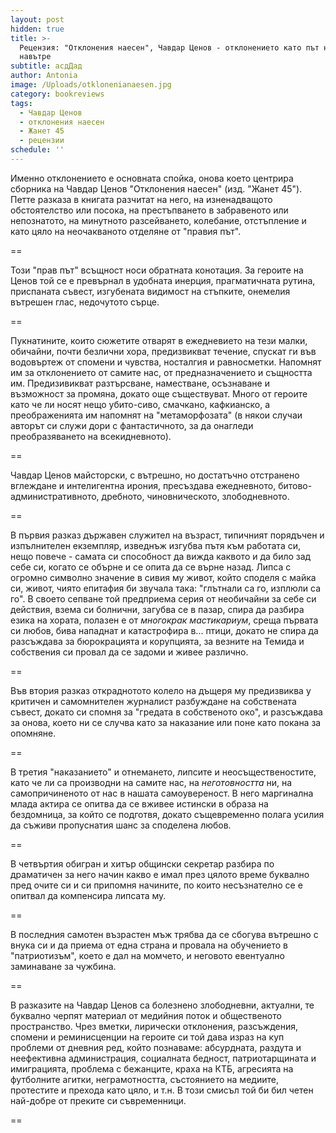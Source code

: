 ```yaml
---
layout: post
hidden: true
title: >-
  Рецензия: "Отклонения наесен", Чавдар Ценов - отклонението като път направо и
  навътре
subtitle: асдДад
author: Antonia
image: /Uploads/otklonenianaesen.jpg
category: bookreviews
tags:
  - Чавдар Ценов
  - отклонения наесен
  - Жанет 45
  - рецензии
schedule: ''
---
```

Именно отклонението е основната спойка, онова което центрира сборника на Чавдар Ценов "Отклонения наесен" (изд. "Жанет 45"). Петте разказа в книгата разчитат на него, на изненадващото обстоятелство или посока, на престъпването в забравеното или непознатото, на минутното разсейването, колебание, отстъпление и като цяло на неочакваното отделяне от "правия път". 

\==

Този "прав път" всъщност носи обратната конотация. За героите на Ценов той се е превърнал в удобната инерция, прагматичната рутина, приспаната съвест, изгубената видимост на стъпките, онемелия вътрешен глас, недочутото сърце. 

\==

Пукнатините, които сюжетите отварят в ежедневието на тези малки, обичайни, почти безлични хора, предизвикват течение, спускат ги във водовъртеж от спомени и чувства, носталгия и равносметки. Напомнят им за отклонението от самите нас, от предназначението и същността им. Предизивикват разтърсване, наместване, осъзнаване и възможност за промяна, докато още съществуват. Много от героите като че ли носят нещо убито-сиво, смачкано, кафкианско, а преображенията им напомнят на "метаморфозата" (в някои случаи авторът си служи дори с фантастичното, за да онагледи преобразяването на всекидневното). 

\==

Чавдар Ценов майсторски, с вътрешно, но достатъчно отстранено вглеждане и интелигентна ирония, пресъздава ежедневното, битово-административното, дребното, чиновническото, злободневното. 

\==

В първия разказ държавен служител на възраст, типичният порядъчен и изпълнителен екземпляр, изведнъж изгубва пътя към работата си, нещо повече - самата си способност да вижда каквото и да било зад себе си, когато се обърне и се опита да се върне назад. Липса с огромно символно значение в сивия му живот, който споделя с майка си, живот, чиято епитафия би звучала така: "глътнали са го, изплюли са го". В своето сепване той предприема серия от необичайни за себе си действия, взема си болнични, загубва се в пазар, спира да разбира езика на хората, полазен е от _многокрак мастикариум_, среща първата си любов, бива нападнат и катастрофира в... птици, докато не спира да разсъждава за бюрокрацията и корупцията, за везните на Темида и собствения си провал да се задоми и живее различно. 

\==

Във втория разказ откраднотото колело на дъщеря му предизвиква у критичен и самомнителен журналист разбуждане на собствената съвест, докато си спомня за "гредата в собственото око", и разсъждава за онова, което ни се случва като за наказание или поне като покана за опомняне. 

\==

В третия "наказанието" и отнемането, липсите и неосъщественостите, като че ли са производни на самите нас, на _неготовността_ ни, на самопричиненото от нас в нашата самоувереност. В него маргинална млада актира се опитва да се вживее истински в образа на бездомница, за който се подготвя, докато същевременно полага усилия да съживи пропуснатия шанс за споделена любов. 

\==

В четвъртия обигран и хитър общински секретар разбира по драматичен за него начин какво е имал през цялото време буквално пред очите си и си припомня начините, по които несъзнателно се е опитвал да компенсира липсата му. 

\==

В последния самотен възрастен мъж трябва да се сбогува вътрешно с внука си и да приема от една страна и провала на обучението в "патриотизъм", което е дал на момчето, и неговото евентуално заминаване за чужбина. 

\==

В разказите на Чавдар Ценов са болезнено злободневни, актуални, те буквално черпят материал от медийния поток и общественото пространство. Чрез вметки, лирически отклонения, разсъждения, спомени и реминисценции на героите си той дава израз на куп проблеми от дневния ред, който познаваме: абсурдната, раздута и неефективна администрация, социалната бедност, патриотарщината и имиграцията, проблема с бежанците, краха на КТБ, агресията на футболните агитки, неграмотността, състоянието на медиите, протестите и прехода като цяло, и т.н. В този смисъл той би бил четен най-добре от преките си съвременници. 

\==

